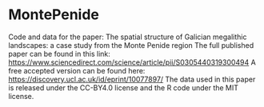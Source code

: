 # MontePenide
Code and data for the paper: The spatial structure of Galician megalithic landscapes: a case study from the Monte Penide region
The full published paper can be found in this link: https://www.sciencedirect.com/science/article/pii/S0305440319300494
A free accepted version can be found here: https://discovery.ucl.ac.uk/id/eprint/10077897/
The data used in this paper is released under the CC-BY4.0 license and the R code under the MIT license.
